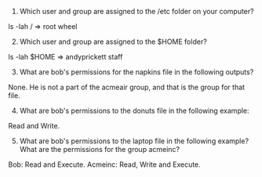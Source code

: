 01. Which user and group are assigned to the /etc folder on your computer?

ls -lah /   => root wheel

02. Which user and group are assigned to the $HOME folder?

ls -lah $HOME   => andyprickett staff

03. What are bob's permissions for the napkins file in the following outputs?

None. He is not a part of the acmeair group, and that is the group for that
file.

04. What are bob's permissions to the donuts file in the following example:

Read and Write.

05. What are bob's permissions to the laptop file in the following example? What are the permissions for the group acmeinc?

Bob: Read and Execute. Acmeinc: Read, Write and Execute.

